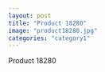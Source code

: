 ```yaml
---
layout: post
title: "Product 18280"
image: "product18280.jpg"
categories: "category1"
---
```

Product 18280
